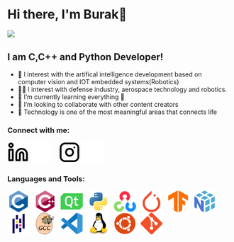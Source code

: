 # Hi there, I'm Burak👋 
![](https://komarev.com/ghpvc/?username=esconda)

## I am C,C++ and Python Developer!

- 🔭 I interest with the artifical intelligence development based on computer vision and IOT embedded systems(Robotics)
- 🤘🏻 I interest with defense industry, aerospace technology and robotics.
- 🌱 I’m currently learning everything 🤣
- 👯 I’m looking to collaborate with other content creators
- 🔋 Technology is one of the most meaningful areas that connects life

### Connect with me:
[![website](./img/linkedin-light.svg)](https://www.linkedin.com/in/burak-dogancay/#gh-light-mode-only)
[![website](./img/linkedin-dark.svg)](https://www.linkedin.com/in/burak-dogancay/#gh-dark-mode-only)
&nbsp;&nbsp;
[![website](./img/instagram-light.svg)](https://www.instagram.com/dogancay.burak/#gh-light-mode-only)
[![website](./img/instagram-dark.svg)](https://www.instagram.com/dogancay.burak/#gh-dark-mode-only)

### Languages and Tools:
<img align="left" alt="C" width="50px" src="https://github.com/devicons/devicon/blob/master/icons/c/c-original.svg" style="padding-right:10px;" />
<img align="left" alt="C++" width="50px" src="https://github.com/devicons/devicon/blob/master/icons/cplusplus/cplusplus-original.svg" style="padding-right:10px;" />
<img align="left" alt="QT" width="50px" src="https://github.com/devicons/devicon/blob/master/icons/qt/qt-original.svg" style="padding-right:10px;" />
<img align="left" alt="Python" width="50px" src="https://github.com/devicons/devicon/blob/master/icons/python/python-original.svg" style="padding-right:10px;" />
<img align="left" alt="OpenCv" width="50px" src="https://github.com/devicons/devicon/blob/master/icons/opencv/opencv-original.svg" style="padding-right:10px;" />
<img align="left" alt="Pytorch" width="50px" src="https://github.com/devicons/devicon/blob/master/icons/pytorch/pytorch-original.svg" style="padding-right:10px;" />
<img align="left" alt="Tensorflow" width="50px" src="https://github.com/devicons/devicon/blob/master/icons/tensorflow/tensorflow-original.svg" style="padding-right:10px;" />
<img align="left" alt="Numpy" width="50px" src="https://github.com/devicons/devicon/blob/master/icons/numpy/numpy-original.svg" style="padding-right:10px;" />
<img align="left" alt="Pandas" width="50px" src="https://github.com/devicons/devicon/blob/master/icons/pandas/pandas-original.svg" style="padding-right:10px;" />
<img align="left" alt="GCC" width="50px" src="https://github.com/devicons/devicon/blob/master/icons/gcc/gcc-original.svg" style="padding-right:10px;" />
<img align="left" alt="VsCode" width="50px" src="https://github.com/devicons/devicon/blob/master/icons/vscode/vscode-original.svg" style="padding-right:10px;" />
<img align="left" alt="Linux" width="50px" src="https://github.com/devicons/devicon/blob/master/icons/linux/linux-original.svg" style="padding-right:10px;" />
<img align="left" alt="Ubuntu" width="50px" src="https://github.com/devicons/devicon/blob/master/icons/ubuntu/ubuntu-plain.svg" style="padding-right:10px;" />
<img align="left" alt="Git" width="50px" src="https://github.com/devicons/devicon/blob/master/icons/git/git-original.svg" style="padding-right:10px;" />
